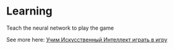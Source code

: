 # Learning
Teach the neural network to play the game

See more here: [Учим Искусственный Интеллект играть в игру](https://habr.com/ru/post/418895/)
